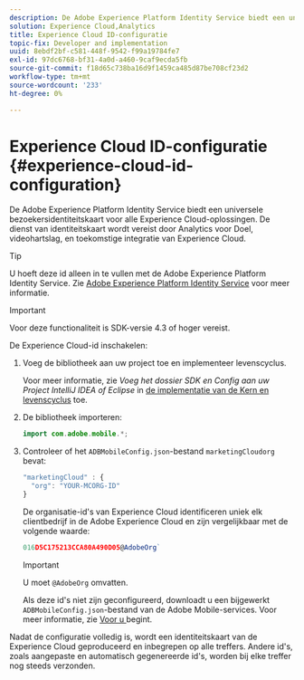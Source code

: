 ```yaml
---
description: De Adobe Experience Platform Identity Service biedt een universele bezoekersidentiteitskaart voor alle Experience Cloud-oplossingen. De dienst van identiteitskaart wordt vereist door Analytics voor Doel, videohartslag, en toekomstige integratie van Experience Cloud.
solution: Experience Cloud,Analytics
title: Experience Cloud ID-configuratie
topic-fix: Developer and implementation
uuid: 8ebdf2bf-c581-448f-9542-f99a19784fe7
exl-id: 97dc6768-bf31-4a0d-a460-9caf9ecda5fb
source-git-commit: f18d65c738ba16d9f1459ca485d87be708cf23d2
workflow-type: tm+mt
source-wordcount: '233'
ht-degree: 0%

---
```


# Experience Cloud ID-configuratie {#experience-cloud-id-configuration}

De Adobe Experience Platform Identity Service biedt een universele bezoekersidentiteitskaart voor alle Experience Cloud-oplossingen. De dienst van identiteitskaart wordt vereist door Analytics voor Doel, videohartslag, en toekomstige integratie van Experience Cloud.

>[!TIP]
>
>U hoeft deze id alleen in te vullen met de Adobe Experience Platform Identity Service. Zie [Adobe Experience Platform Identity Service](https://experienceleague.adobe.com/docs/id-service/using/home.html) voor meer informatie.

>[!IMPORTANT]
>
>Voor deze functionaliteit is SDK-versie 4.3 of hoger vereist.

De Experience Cloud-id inschakelen:

1. Voeg de bibliotheek aan uw project toe en implementeer levenscyclus.

   Voor meer informatie, zie *Voeg het dossier SDK en Config aan uw Project IntelliJ IDEA of Eclipse* in [de implementatie van de Kern en levenscyclus](/help/android/getting-started/dev-qs.md) toe.

1. De bibliotheek importeren:

   ```java
   import com.adobe.mobile.*;
   ```

1. Controleer of het `ADBMobileConfig.json`-bestand `marketingCloudorg` bevat:

   ```js
   "marketingCloud" : { 
     "org": "YOUR-MCORG-ID" 
   }
   ```

   De organisatie-id&#39;s van Experience Cloud identificeren uniek elk clientbedrijf in de Adobe Experience Cloud en zijn vergelijkbaar met de volgende waarde:

   ```js
   016D5C175213CCA80A490D05@AdobeOrg`
   ```

   >[!IMPORTANT]
   >
   >U moet `@AdobeOrg` omvatten.

   Als deze id&#39;s niet zijn geconfigureerd, downloadt u een bijgewerkt `ADBMobileConfig.json`-bestand van de Adobe Mobile-services. Voor meer informatie, zie [Voor u ](/help/android/getting-started/requirements.md) begint.

Nadat de configuratie volledig is, wordt een identiteitskaart van de Experience Cloud geproduceerd en inbegrepen op alle treffers. Andere id&#39;s, zoals aangepaste en automatisch gegenereerde id&#39;s, worden bij elke treffer nog steeds verzonden.

